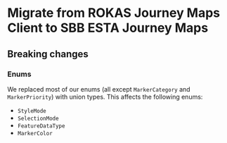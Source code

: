 # Migrate from ROKAS Journey Maps Client to SBB ESTA Journey Maps

## Breaking changes

### Enums

We replaced most of our enums (all except `MarkerCategory` and `MarkerPriority`) with union types. This affects the following enums:

- `StyleMode`
- `SelectionMode`
- `FeatureDataType`
- `MarkerColor`
